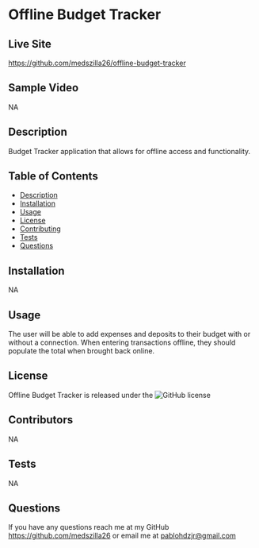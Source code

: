 # Offline Budget Tracker 

## Live Site
https://github.com/medszilla26/offline-budget-tracker

## Sample Video 
NA

## Description
Budget Tracker application that allows for offline access and functionality.

## Table of Contents
  - [Description](#description)
  - [Installation](#installation)
  - [Usage](#usage)
  - [License](#license)
  - [Contributing](#contributing)
  - [Tests](#tests)
  - [Questions](#questions)

## Installation
NA

## Usage
The user will be able to add expenses and deposits to their budget with or without a connection. When entering transactions offline, they should populate the total when brought back online.

## License
Offline Budget Tracker is released under the ![GitHub license](https://img.shields.io/badge/license-MIT-blue.svg)

## Contributors
NA

## Tests
NA

## Questions
If you have any questions reach me at my GitHub https://github.com/medszilla26 or email me at pablohdzjr@gmail.com


